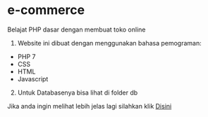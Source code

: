 # e-commerce


[ref]: img/e-commerce.png

Belajat PHP dasar dengan membuat toko online

1. Website ini dibuat dengan menggunakan bahasa pemograman:
  * PHP 7
  * CSS
  * HTML
  * Javascript

2. Untuk Databasenya bisa lihat di folder  db

Jika anda ingin melihat lebih jelas lagi silahkan klik [Disini](https://github.com/regaaji/e-commerce/)

